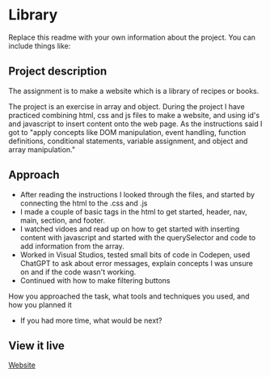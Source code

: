 # Library

Replace this readme with your own information about the project. You can include things like:

## Project description
The assignment is to make a website which is a library of recipes or books.

The project is an exercise in array and object. During the project I have practiced combining html, css and js files to make a website, and using id's and javascript to insert content onto the web page. As the instructions said I got to "apply concepts like DOM manipulation, event handling, function definitions, conditional statements, variable assignment, and object and array manipulation."

## Approach
- After reading the instructions I looked through the files, and started by connecting the html to the .css and .js
- I made a couple of basic tags in the html to get started, header, nav, main, section, and footer.
- I watched vidoes and read up on how to get started with inserting content with javascript and started with the querySelector and code to add information from the array.
- Worked in Visual Studios, tested small bits of code in Codepen, used ChatGPT to ask about error messages, explain concepts I was unsure on and if the code wasn't working.
- Continued with how to make filtering buttons

How you approached the task, what tools and techniques you used, and how you planned it
- If you had more time, what would be next?

## View it live
[Website](https://lindas-recipes.netlify.app/)
